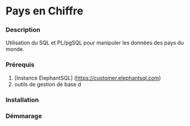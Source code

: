 # Pays en Chiffre 
 ### Description 
   Utilisation du SQL et PL/pgSQL pour manipuler les données des pays du monde.
   
   
 ### Prérequis
 1. [Instance ElephantSQL] (https://customer.elephantsql.com)
 2. outils de gestion de base d
   
 ### Installation
 ### Démmarage


